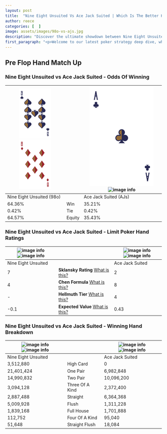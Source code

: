 ```yaml
---
layout: post
title:  "Nine Eight Unsuited Vs Ace Jack Suited | Which Is The Better Hand In Poker? A Complete Guide"
author: reece
categories: [  ]
image: assets/images/98o-vs-ajs.jpg
description: "Discover the ultimate showdown between Nine Eight Unsuited and Ace Jack Suited in poker! Uncover the odds, strategies, and scenarios where one hand triumphs over the other. Get ready to up your poker game with this thrilling analysis."
first_paragraph: "<p>Welcome to our latest poker strategy deep dive, where we're pitting two distinct hands against each other in a high-stakes showdown: Nine Eight Unsuited vs Ace Jack Suited.</p><p>In the dynamic world of poker, every decision counts, and knowing which hand holds the upper hand is key to your success at the table.</p><p>In this article, we'll dissect these two hands, explore the scenarios where one dominates the other, and equip you with the knowledge to make strategic choices that can tip the odds in your favor.</p><p>Get ready to unravel the intriguing dynamics of these poker hands and elevate your game to new heights.</p>"
---
```




[comment]: # (sp0)

## Pre Flop Hand Match Up

<div class="table hand-ratings" markdown="1"> 



### Nine Eight Unsuited vs Ace Jack Suited - Odds Of Winning


    
| ![image info](assets/images/hand1/9.png) ![image info](assets/images/hand1/8o.png) |  | ![image info](assets/images/hand2/A.png) ![image info](assets/images/hand2/js.png) |
| -------- | -------- | -------- |
| Nine Eight Unsuited (98o) |  | Ace Jack Suited (AJs) |
| 64.36% | Win | 35.21% |
| 0.42% | Tie | 0.42% |
| 64.57% | Equity | 35.43% |




[comment]: # (sp1)



### Nine Eight Unsuited vs Ace Jack Suited - Limit Poker Hand Ratings


    
| ![image info](https://www.riverpairs.com/assets/images/hand1/9.png) ![image info](https://www.riverpairs.com/assets/images/hand1/8o.png) |  | ![image info](https://www.riverpairs.com/assets/images/hand2/A.png) ![image info](https://www.riverpairs.com/assets/images/hand2/js.png) |
| -------- | -------- | -------- |
| Nine Eight Unsuited |  | Ace Jack Suited |
| 7 | **Sklansky Rating** [What is this?](/sklansky-rating-explained) | 2 |
| 4 | **Chen Formula** [What is this?](/chen-formula-explained) | 8 |
| - | **Hellmuth Tier** [What is this?](/Hellmuth-tier-explained) | 4 |
| -0.1 | **Expected Value** [What is this?](/expected-value-explained) | 0.43 |




[comment]: # (sp2)



### Nine Eight Unsuited vs Ace Jack Suited - Winning Hand Breakdown


    
| ![image info](https://www.riverpairs.com/assets/images/hand1/9.png) ![image info](https://www.riverpairs.com/assets/images/hand1/8o.png) |  | ![image info](https://www.riverpairs.com/assets/images/hand2/A.png) ![image info](https://www.riverpairs.com/assets/images/hand2/js.png) |
| -------- | -------- | -------- |
| Nine Eight Unsuited |  | Ace Jack Suited |
| 3,512,880 | High Card | 0 |
| 21,401,424 | One Pair | 6,982,848 |
| 14,990,832 | Two Pair | 10,096,200 |
| 3,094,128 | Three Of A Kind | 2,372,400 |
| 2,887,488 | Straight | 6,364,368 |
| 5,009,928 | Flush | 1,311,228 |
| 1,839,168 | Full House | 1,701,888 |
| 112,752 | Four Of A Kind | 95,040 |
| 51,648 | Straight Flush | 18,084 |




[comment]: # (sp3)



</div>

[comment]: # (sp4)



[comment]: # (sp5)

